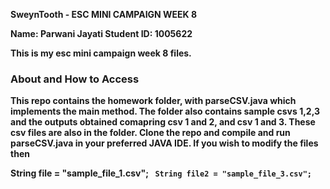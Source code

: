<strong>SweynTooth - ESC MINI CAMPAIGN WEEK 8<strong>

Name: Parwani Jayati 
Student ID: 1005622 

This is my esc mini campaign week 8 files. 

  </strong>
 
  <h3>About and How to Access </h3>
 
  <p>This repo contains the homework folder, with parseCSV.java which implements the main method. The folder also contains sample csvs 1,2,3 and the outputs obtained comapring csv 1 and 2, and csv 1 and 3. These csv files are also in the folder. 
    Clone the repo and compile and run parseCSV.java in your preferred JAVA IDE. If you wish to modify the files then</p>
    String file = "sample_file_1.csv";
  <code> String file2 = "sample_file_3.csv"; </code>
